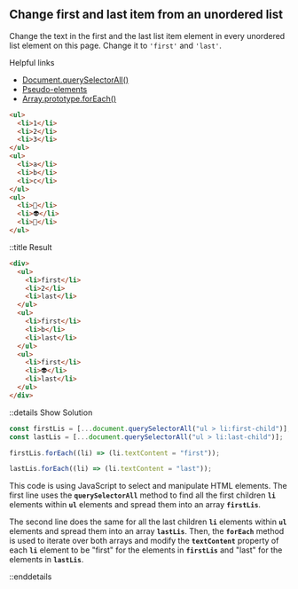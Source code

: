 ## Change first and last item from an unordered list

Change the text in the first and the last list item element in every unordered list element on this page. Change it to `'first'` and `'last'`.

<NonHSubtitle>Helpful links</NonHSubtitle>

- [Document.querySelectorAll()](https://developer.mozilla.org/en-US/docs/Web/API/Document/querySelectorAll)
- [Pseudo-elements](https://developer.mozilla.org/en-US/docs/Web/CSS/Pseudo-elements)
- [Array.prototype.forEach()](https://developer.mozilla.org/en-US/docs/Web/JavaScript/Reference/Global_Objects/Array/forEach)


```html
<ul>
  <li>1</li>
  <li>2</li>
  <li>3</li>
</ul>
<ul>
  <li>a</li>
  <li>b</li>
  <li>c</li>
</ul>
<ul>
  <li>👻</li>
  <li>👽</li>
  <li>🦁</li>
</ul>
```
::title Result

```html
<div>
  <ul>
    <li>first</li>
    <li>2</li>
    <li>last</li>
  </ul>
  <ul>
    <li>first</li>
    <li>b</li>
    <li>last</li>
  </ul>
  <ul>
    <li>first</li>
    <li>👽</li>
    <li>last</li>
  </ul>
</div>
```

::details Show Solution

```javascript
const firstLis = [...document.querySelectorAll("ul > li:first-child")];
const lastLis = [...document.querySelectorAll("ul > li:last-child")];

firstLis.forEach((li) => (li.textContent = "first"));

lastLis.forEach((li) => (li.textContent = "last"));
```

This code is using JavaScript to select and manipulate HTML elements. The first line uses the **`querySelectorAll`** method to find all the first children **`li`** elements within **`ul`** elements and spread them into an array **`firstLis`**.

The second line does the same for all the last children **`li`** elements within **`ul`** elements and spread them into an array **`lastLis`**. Then, the **`forEach`** method is used to iterate over both arrays and modify the **`textContent`** property of each **`li`** element to be "first" for the elements in **`firstLis`** and "last" for the elements in **`lastLis`**.

::enddetails
